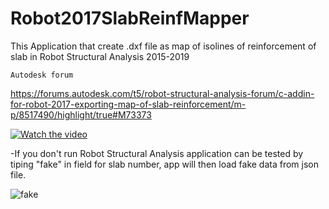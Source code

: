 # Robot2017SlabReinfMapper
This Application that create .dxf file as map of isolines of reinforcement of slab in Robot Structural Analysis 2015-2019

	Autodesk forum
https://forums.autodesk.com/t5/robot-structural-analysis-forum/c-addin-for-robot-2017-exporting-map-of-slab-reinforcement/m-p/8517490/highlight/true#M73373

[![Watch the video](https://i.imgur.com/8Aeq5U0.png)](https://autode.sk/2QGyFBa)

-If you don't run Robot Structural Analysis application can be tested by tiping "fake" in field for slab number, app will then load fake data from json file.

![fake](https://i.imgur.com/P8Sbbk6.png)

